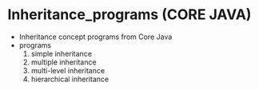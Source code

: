 # Inheritance_programs (CORE JAVA)
- Inheritance concept programs from Core Java
- programs
  1. simple inheritance
  2. multiple inheritance
  3. multi-level inheritance
  4. hierarchical inheritance          
